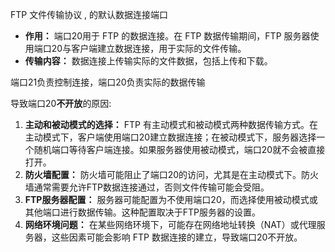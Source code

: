 FTP 文件传输协议 , 的默认数据连接端口

- **作用：** 端口20用于 FTP 的数据连接。在 FTP 数据传输期间，FTP 服务器使用端口20与客户端建立数据连接，用于实际的文件传输。
- **传输内容：** 数据连接上传输实际的文件数据，包括上传和下载。

端口21负责控制连接，端口20负责实际的数据传输

导致端口20**不开放**的原因:
1. **主动和被动模式的选择：** FTP 有主动模式和被动模式两种数据传输方式。在主动模式下，客户端使用端口20建立数据连接；在被动模式下，服务器选择一个随机端口等待客户端连接。如果服务器使用被动模式，端口20就不会被直接打开。 
2. **防火墙配置：** 防火墙可能阻止了端口20的访问，尤其是在主动模式下。防火墙通常需要允许FTP数据连接通过，否则文件传输可能会受阻。
3. **FTP服务器配置：** 服务器可能配置为不使用端口20，而选择使用被动模式或其他端口进行数据传输。这种配置取决于FTP服务器的设置。
4. **网络环境问题：** 在某些网络环境下，可能存在网络地址转换（NAT）或代理服务器，这些因素可能会影响 FTP 数据连接的建立，导致端口20不开放。




